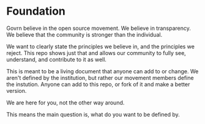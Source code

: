 # Foundation
Govrn believe in the open source movement.  We believe in transparency.  We believe that the community is stronger than the individual.

We want to clearly state the principles we believe in, and the principles we reject.  This repo shows just that and allows our community to fully see, understand, and contribute to it as well.

This is meant to be a living document that anyone can add to or change.  We aren't defined by the institution, but rather our movement members define the instution.  Anyone can add to this repo, or fork of it and make a better version.

We are here for you, not the other way around.

This means the main question is, what do you want to be defined by.
